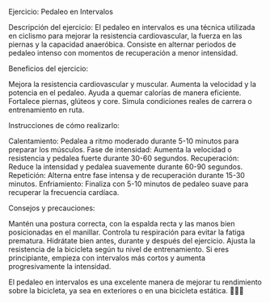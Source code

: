 Ejercicio: Pedaleo en Intervalos


Descripción del ejercicio:
El pedaleo en intervalos es una técnica utilizada en ciclismo para mejorar la resistencia cardiovascular, la fuerza en las piernas y la capacidad anaeróbica.
 Consiste en alternar periodos de pedaleo intenso con momentos de recuperación a menor intensidad.




Beneficios del ejercicio:

Mejora la resistencia cardiovascular y muscular.
Aumenta la velocidad y la potencia en el pedaleo.
Ayuda a quemar calorías de manera eficiente.
Fortalece piernas, glúteos y core.
Simula condiciones reales de carrera o entrenamiento en ruta.




Instrucciones de cómo realizarlo:

Calentamiento: Pedalea a ritmo moderado durante 5-10 minutos para preparar los músculos.
Fase de intensidad: Aumenta la velocidad o resistencia y pedalea fuerte durante 30-60 segundos.
Recuperación: Reduce la intensidad y pedalea suavemente durante 60-90 segundos.
Repetición: Alterna entre fase intensa y de recuperación durante 15-30 minutos.
Enfriamiento: Finaliza con 5-10 minutos de pedaleo suave para recuperar la frecuencia cardíaca.



Consejos y precauciones:

Mantén una postura correcta, con la espalda recta y las manos bien posicionadas en el manillar.
Controla tu respiración para evitar la fatiga prematura.
Hidrátate bien antes, durante y después del ejercicio.
Ajusta la resistencia de la bicicleta según tu nivel de entrenamiento.
Si eres principiante, empieza con intervalos más cortos y aumenta progresivamente la intensidad.



El pedaleo en intervalos es una excelente manera de mejorar tu rendimiento sobre la bicicleta, ya sea en exteriores o en una bicicleta estática. 🚴‍♂️🔥







